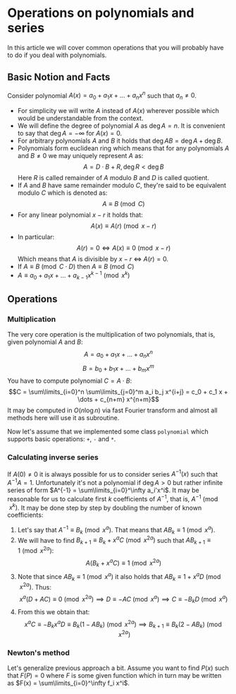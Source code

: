 <!--?title Operations on polynomials and series -->

# Operations on polynomials and series

In this article we will cover common operations that you will probably have to do if you deal with polynomials.

## Basic Notion and Facts

Consider polynomial $A(x) = a_0 + a_1 x + \dots + a_n x^n$ such that $a_n \neq 0$. 

- For simplicity we will write $A$ instead of $A(x)$ wherever possible which would be understandable from the context.
- We will define the degree of polynomial $A$ as $\deg A = n$. It is convenient to say that $\deg A = -\infty$ for $A(x) = 0$. 
- For arbitrary polynomials $A$ and $B$ it holds that $\deg AB = \deg A + \deg B$. 
- Polynomials form euclidean ring which means that for any polynomials $A$ and $B \neq 0$ we may uniquely represent $A$ as: $$A = D \cdot B + R, \deg R < \deg B$$ Here $R$ is called remainder of $A$ modulo $B$ and $D$ is called quotient.
- If $A$ and $B$ have same remainder modulo $C$, they're said to be equivalent modulo $C$ which is denoted as: $$A \equiv B \pmod{C}$$
- For any linear polynomial $x-r$ it holds that: $$A(x) \equiv A(r) \pmod{x-r}$$
- In particular: $$A(r) = 0 \iff A(x) \equiv 0 \pmod {x-r}$$ Which means that $A$ is divisible by $x-r$ $\iff$ $A(r)=0$.
- If $A \equiv B \pmod{C \cdot D}$ then $A \equiv B \pmod{C}$
- $A \equiv a_0 + a_1 x + \dots + a_{k-1} x^{k-1} \pmod{x^k}$

## Operations

### Multiplication

The very core operation is the multiplication of two polynomials, that is, given polynomial $A$ and $B$: 
$$A = a_0 + a_1 x + \dots + a_n x^n$$
$$B = b_0 + b_1 x + \dots + b_m x^m$$ 
You have to compute polynomial $C = A \cdot B$: $$C = \sum\limits_{i=0}^n \sum\limits_{j=0}^m a_i b_j x^{i+j}  = c_0 + c_1 x + \dots + c_{n+m} x^{n+m}$$
It may be computed in $O(n \log n)$ via fast Fourier transform and almost all methods here will use it as subroutine.

Now let's assume that we implemented some class `polynomial` which supports basic operations: `+`, `-` and `*`.

### Calculating inverse series

If $A(0) \neq 0$ it is always possible for us to consider series $A^{-1}(x)$ such that $A^{-1} A = 1$. Unfortunately it's not a polynomial if $\deg A > 0$ but rather infinite series of form $A^{-1} = \sum\limits_{i=0}^\infty a_i'x^i$. It may be reasonable for us to calculate first $k$ coefficients of $A^{-1}$, that is, $A^{-1} \pmod{x^k}$. It may be done step by step by doubling the number of known coefficients:

1. Let's say that $A^{-1} \equiv B_k \pmod{x^{a}}$. That means that $A B_k \equiv 1 \pmod {x^{a}}$.
2. We will have to find $B_{k+1} \equiv B_k + x^{a}C \pmod{x^{2a}}$ such that $A B_{k+1} \equiv 1 \pmod{x^{2a}}$: $$A(B_k + x^{a}C) \equiv 1 \pmod{x^{2a}}$$
3. Note that since $A B_k \equiv 1 \pmod{x^{a}}$ it also holds that $A B_k \equiv 1 + x^a D \pmod{x^{2a}}$. Thus: $$x^a(D+AC) \equiv 0 \pmod{x^{2a}} \implies D \equiv -AC \pmod{x^a} \implies C \equiv -B_k D \pmod{x^a}$$
4. From this we obtain that:
$$x^a C \equiv -B_k x^a D  \equiv B_k(1-AB_k) \pmod{x^{2a}} \implies B_{k+1} \equiv B_k(2-AB_k) \pmod{x^{2a}}$$


### Newton's method

Let's generalize previous approach a bit. Assume you want to find $P(x)$ such that $F(P) = 0$ where $F$ is some given function which in turn may be written as $F(x) = \sum\limits_{i=0}^\infty f_i x^i$. 
